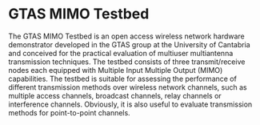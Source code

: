 GTAS MIMO Testbed
=================

The GTAS MIMO Testbed is an open access wireless network hardware demonstrator developed in the GTAS group at the University of Cantabria and conceived for the practical evaluation of multiuser multiantenna transmission techniques. The testbed consists of three transmit/receive nodes each equipped with Multiple Input Multiple Output (MIMO) capabilities. The testbed is suitable for assessing the performance of different transmission methods over wireless network channels, such as multiple access channels, broadcast channels, relay channels or interference channels. Obviously, it is also useful to evaluate transmission methods for point-to-point channels.
